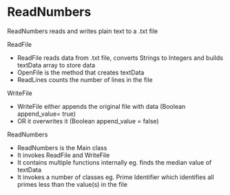 # ReadNumbers
ReadNumbers reads and writes plain text to a .txt file

ReadFile
- ReadFile reads data from .txt file, converts Strings to Integers and builds textData array to store data
- OpenFile is the method that creates textData
- ReadLines counts the number of lines in the file

WriteFile
- WriteFile either appends the original file with data (Boolean append_value= true)
- OR it overwrites it (Boolean append_value = false)

ReadNumbers
- ReadNumbers is the Main class 
- It invokes ReadFile and WriteFile
- It contains multiple functions internally eg. finds the median value of textData
- It invokes a number of classes eg. Prime Identifier which identifies all primes less than the value(s) in the file


